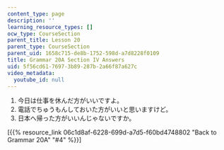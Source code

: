 ```yaml
---
content_type: page
description: ''
learning_resource_types: []
ocw_type: CourseSection
parent_title: Lesson 20
parent_type: CourseSection
parent_uid: 1658c715-de8b-1752-598d-a7d8228f0109
title: Grammar 20A Section IV Answers
uid: 5f56cd61-7697-3b89-287b-2a66f87a627c
video_metadata:
  youtube_id: null
---
```


1.  今日は仕事を休んだ方がいいですよ。
2.  電話でちゅうもんしておいた方がいいと思いますけど。
3.  日本へ帰った方がいいんじゃないですか。

\[{{% resource_link 06c1d8af-6228-699d-a7d5-f60bd4748802 "Back to Grammar 20A" "#4" %}}\]